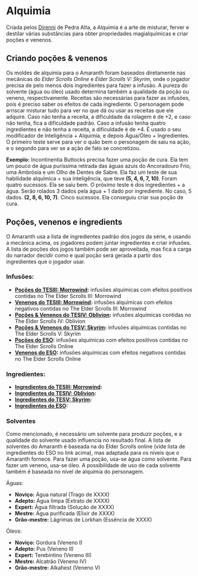 # Alquimia
Criada pelos [Direnni](https://pt.uesp.net/wiki/Lore:De_Rerum_Dirennis) de Pedra Alta, a Alquimia é a arte de misturar, ferver e destilar várias substâncias para obter propriedades magialquímicas e criar poções e venenos.

## Criando poções & venenos
Os moldes de alquimia para o Amaranth foram baseados diretamente nas mecânicas do *Elder Scrolls Online* e *Elder Scrolls V: Skyrim*, onde o jogador precisa de pelo menos dois ingredientes para fazer a infusão. A pureza do solvente (água ou óleo) usado determina também a qualidade da poção ou veneno, respectivamente. Receitas são necessárias para fazer as infusões, pois é preciso saber os efeitos de cada ingrediente. O personagem pode arriscar misturar tudo para ver no que dá ou usar as receitas que ele adquire. Caso não tenha a receita, a dificuldade da rolagem é de +2, e caso não tenha, fica a dificuldade padrão. Caso a infusão tenha quatro ingredientes e não tenha a receita, a dificuldade é de +4. É usado o seu modificador de Inteligência + Alquimia, e depois Água/Óleo + Ingredientes. O primeiro teste serve para ver o quão bem o personagem de saiu na ação, e o segundo para ver se a ação de fato se concretizou.

**Exemplo:** Incontinentia Buttocks precisa fazer uma poção de cura. Ela tem um pouco de água puríssima retirada das águas azuis do Ancoradouro Frio, uma Ambrósia e um Olho de Dentes de Sabre. Ela faz um teste de sua habilidade alquímica + sua inteligência, que teve **(5, 4, 6, 7, 10)**. Foram quatro sucessos. Ela se saiu bem. O próximo teste é dos ingredientes + a água. Serão rolados 3 dados pela água + 1 dado por ingrediente. No caso, 5 dados. **(2, 8, 6, 10, 7)**. Cinco sucessos. Ela conseguiu criar sua poção de cura.

## Poções, venenos e ingredients
O Amaranth usa a lista de ingredientes padrão dos jogos da série, e usando a mecânica acima, os jogadores podem juntar ingredientes e criar infusões. A lista de poções dos jogos também pode ser aproveitada, mas fica a carga do narrador decidir como e qual poção será gerada a partir dos ingredientes que o jogador usar.

### Infusões:
- **[Poções do TESIII: Morrowind](https://en.uesp.net/wiki/Morrowind:Potions):** infusões alquímicas com efeitos positivos contidas no The Elder Scrolls III: Morrowind
- **[Venenos do TESIII: Morrowind](https://en.uesp.net/wiki/Morrowind:Poison):** infusões alquímicas com efeitos negativos contidas no The Elder Scrolls III: Morrowind
- **[Poções & Venenos do TESIV: Oblivion](https://en.uesp.net/wiki/Oblivion:Potions):** infusões alquímicas contidas no The Elder Scrolls IV: Oblivion
- **[Poções & Venenos do TESV: Skyrim](https://en.uesp.net/wiki/Skyrim:Potions):** infusões alquímicas contidas no The Elder Scrolls V: Skyrim
- **[Poções do ESO](https://en.uesp.net/wiki/Online:Potions):** infusões alquímicas com efeitos positivos contidas no The Elder Scrolls Online
- **[Venenos do ESO](https://en.uesp.net/wiki/Online:Poisons):** infusões alquímicas com efeitos negativos contidas no The Elder Scrolls Online

### Ingredientes:
- **[Ingredientes do TESIII: Morrowind](https://en.uesp.net/wiki/Morrowind:Alchemy_Effects):**
- **[Ingredientes do TESIV: Oblivion](https://en.uesp.net/wiki/Oblivion:Ingredients):**
- **[Ingredientes do TESV: Skyrim](https://en.uesp.net/wiki/Skyrim:Ingredients):**
- **[Ingredientes do ESO](https://en.uesp.net/wiki/Online:Alchemy_Ingredients):**

### Solventes
Como mencionado, é necessário um solvente para produzir poções, e a qualidade do solvente usado influencia no resultado final. A lista de solventes do Amaranth é baseada na do Elder Scrolls online (vide lista de ingredientes do ESO no link acima), mas adaptada para os níveis que o Amaranth fornece. Para fazer uma poção, usa-se água como solvente. Para fazer um veneno, usa-se óleo. A possibilidade de uso de cada solvente também é baseada no nível de alquimia do personagem.

Águas:
* **Noviço:** Água natural (Trago de XXXX)
* **Adepto:** Água limpa (Extrato de XXXX)
* **Expert:** Água filtrada (Solução de XXXX)
* **Mestre:** Água purificada (Elixir de XXXX)
* **Grão-mestre:** Lágrimas de Lorkhan (Essência de XXXX)

Óleos:
* **Noviço:** Gordura (Veneno I)
* **Adepto:** Pus (Veneno II)
* **Expert:** Terebintino (Veneno III)
* **Mestre:** Alcatrão (Veneno IV)
* **Grão-mestre:** Alkahest (Veneno V)
